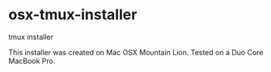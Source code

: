 osx-tmux-installer
==================

tmux installer

This installer was created on Mac OSX Mountain Lion. Tested on a Duo Core MacBook Pro.

